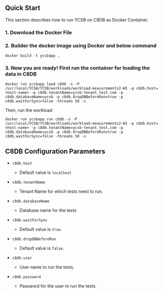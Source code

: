 <!--
Copyright (c) 2012 - 2015 YCSB contributors. All rights reserved.

Licensed under the Apache License, Version 2.0 (the "License"); you
may not use this file except in compliance with the License. You
may obtain a copy of the License at

http://www.apache.org/licenses/LICENSE-2.0

Unless required by applicable law or agreed to in writing, software
distributed under the License is distributed on an "AS IS" BASIS,
WITHOUT WARRANTIES OR CONDITIONS OF ANY KIND, either express or
implied. See the License for the specific language governing
permissions and limitations under the License. See accompanying
LICENSE file.
-->

## Quick Start

This section describes how to run YCSB on C8DB as Docker Container. 

### 1. Download the Docker File


### 2. Builder the docker image using Docker and below command

    docker build -t ycsbapp .
    

### 3. Now you are ready! First run the container for loading the data in C8DB

	docker run ycsbapp load c8db -s -P /usr/local/YCSB/YCSB/workloads/workload-measurements2-W1 -p c8db.host=<host-name> -p c8db.tenantName=ycsb-tenant_test.com -p c8db.databaseName=ycsb -p c8db.dropDBBeforeRun=true -p c8db.waitForSync=false -threads 50 -s 

Then, run the workload:

    docker run ycsbapp run c8db -s -P /usr/local/YCSB/YCSB/workloads/workload-measurements2-W1 -p c8db.host=<host-name> -p c8db.tenantName=ycsb-tenant_test.com -p c8db.databaseName=ycsb -p c8db.dropDBBeforeRun=true -p c8db.waitForSync=false -threads 50 -s 


## C8DB Configuration Parameters

- `c8db.host`
  - Default value is `localhost`

- `c8db.tenantName`
  - Tenant Name for which tests need to run.

- `c8db.databaseName`
  - Database name for the tests

- `c8db.waitForSync`
  - Default value is `true`.
  

- `c8db.dropDBBeforeRun`
  - Default value is `false`.
  
- `c8db.user`
  - User name to run the tests.
  
- `c8db.password`
  - Password for the user to run the tests.
